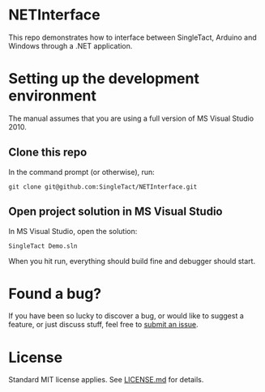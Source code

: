 # NETInterface
This repo demonstrates how to interface between SingleTact, Arduino and Windows
through a .NET application.

# Setting up the development environment
The manual assumes that you are using a full version of MS Visual Studio 2010.

## Clone this repo
In the command prompt (or otherwise), run:

```
git clone git@github.com:SingleTact/NETInterface.git
```

## Open project solution in MS Visual Studio
In MS Visual Studio, open the solution:

```
SingleTact Demo.sln
```

When you hit run, everything should build fine and debugger should start.

# Found a bug?
If you have been so lucky to discover a bug, or would like to suggest a
feature, or just discuss stuff, feel free to
[submit an issue](https://github.com/SingleTact/NETInterface/issues).

# License
Standard MIT license applies. See [LICENSE.md](LICENSE.md) for details.

